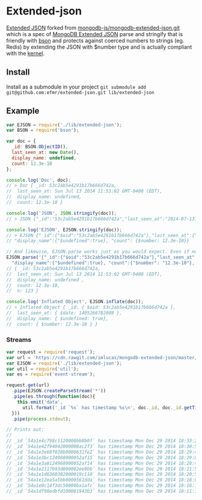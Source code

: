 ﻿# Extended-json

[Extended JSON][ejson] forked from [mongodb-js/mongodb-extended-json.git][github] which is a spec of [MongoDB Extended JSON][ejson] parse and stringify that is friendly with
[bson][bson] and protects against coerced numbers to strings (eg. Redis) by extending the JSON with $number type and is actually compliant with the [kernel][json_cpp].

## Install

Install as a submodule in your project
`git submodule add git@github.com:efmr/extended-json.git lib/extended-json`

## Example

```javascript
var EJSON = require('./lib/extended-json');
var BSON = require('bson');

var doc = {
  _id: BSON.ObjectID(),
  last_seen_at: new Date(),
  display_name: undefined,
  count: 12.3e-10
};

console.log('Doc', doc);
// > Doc { _id: 53c2ab5e4291b17b666d742a,
//  last_seen_at: Sun Jul 13 2014 11:53:02 GMT-0400 (EDT), 
//  display_name: undefined, 
//  count: 12.3e-10 }

console.log('JSON', JSON.stringify(doc));
// > JSON {"_id":"53c2ab5e4291b17b666d742a","last_seen_at":"2014-07-13T15:53:02.008Z", "count": 12.3e-10}

console.log('EJSON', EJSON.stringify(doc));
// > EJSON {"_id":{"$oid":"53c2ab5e4291b17b666d742a"},"last_seen_at":{"$date":1405266782008},\
// "display_name":{"$undefined":true}, "count": {$number: 12.3e-10}}

// And likewise, EJSON.parse works just as you would expect. Even if numbers are coerced into string (Redis)
EJSON.parse('{"_id":{"$oid":"53c2ab5e4291b17b666d742a"},"last_seen_at":{"$date":1405266782008},\
  "display_name":{"$undefined":true}, "count":{"$number": "12.3e-10"}, "n": 123}');
// { _id: 53c2ab5e4291b17b666d742a,
//  last_seen_at: Sun Jul 13 2014 11:53:02 GMT-0400 (EDT),
//  display_name: undefined ,
//  count: 12.3e-10,
//  n: 123 }

console.log('Inflated Object', EJSON.inflate(doc));
// > Inflated Object { _id: { $oid: 53c2ab5e4291b17b666d742a },
//  last_seen_at: { $date: 1405266782008 },
//  display_name: { $undefined: true},
//  count: { $number: 12.3e-10 } }
```

### Streams

```javascript
var request = require('request');
var url = 'https://cdn.rawgit.com/imlucas/mongodb-extended-json/master/test/data.json';
var EJSON = require('./lib/extended-json');
var util = require('util');
var es = require('event-stream');

request.get(url)
  .pipe(EJSON.createParseStream('*'))
  .pipe(es.through(function(doc){
    this.emit('data',
      util.format('_id `%s` has timestamp %s\n', doc._id, doc._id.getTimestamp()));
  }))
  .pipe(process.stdout);

// Prints out:
//
// _id `54a1e4c798c1120000bb8b0f` has timestamp Mon Dec 29 2014 18:33:27 GMT-0500 (EST)
// _id `54a1e42f94042000008ac2f3` has timestamp Mon Dec 29 2014 18:30:55 GMT-0500 (EST)
// _id `54a1e3e68f038b0000631fe2` has timestamp Mon Dec 29 2014 18:29:42 GMT-0500 (EST)
// _id `54a1e3bc124968000052af15` has timestamp Mon Dec 29 2014 18:29:00 GMT-0500 (EST)
// _id `54a1e3a8124968000052af14` has timestamp Mon Dec 29 2014 18:28:40 GMT-0500 (EST)
// _id `54a1e2117b93d000002ee9bb` has timestamp Mon Dec 29 2014 18:21:53 GMT-0500 (EST)
// _id `54a1e1d6360382000019c110` has timestamp Mon Dec 29 2014 18:20:54 GMT-0500 (EST)
// _id `54a1e12ea5a5bb0000561dda` has timestamp Mon Dec 29 2014 18:18:06 GMT-0500 (EST)
// _id `54a1e0c14f3dc50000ba1afc` has timestamp Mon Dec 29 2014 18:16:17 GMT-0500 (EST)
// _id `54a1df90edbfd100001943b3` has timestamp Mon Dec 29 2014 18:11:12 GMT-0500 (EST)

```

[ejson]: http://docs.mongodb.org/manual/reference/mongodb-extended-json/
[github]: http://github.com/mongodb-js/mongodb-extended-json.git
[bson]: http://github.com/mongodb/js-bson
[json_cpp]: https://github.com/mongodb/mongo/blob/master/src/mongo/db/json.cpp
